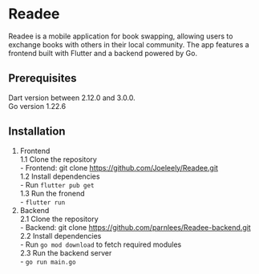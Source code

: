 # Readee
Readee is a mobile application for book swapping, allowing users to exchange books with others in their local community. The app features a frontend built with Flutter and a backend powered by Go.

## Prerequisites
Dart version between 2.12.0 and 3.0.0.  <br>
Go version 1.22.6

## Installation
1. Frontend <br>
    1.1 Clone the repository <br>
        - Frontend: git clone <https://github.com/Joeleely/Readee.git>  <br>
    1.2 Install dependencies  <br>
        - Run `flutter pub get`  <br>
    1.3 Run the fronend     <br>
        - `flutter run`  <br>
3. Backend  <br>
    2.1 Clone the repository  <br>
        - Backend: git clone <https://github.com/parnlees/Readee-backend.git>  <br>
    2.2 Install dependencies  <br>
        - Run `go mod download` to fetch required modules  <br>
    2.3 Run the backend server  <br>
        - `go run main.go`  <br>
        

